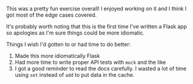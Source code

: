 This was a pretty fun exercise overall! I enjoyed working on it and I think I got most of the edge cases covered.

It's probably worth noting that this is the first time I've written a Flask app so apologies as I'm sure things could be more idiomatic.

Things I wish I'd gotten to or had time to do better:

1. Made this more idiomatically Flask
2. Had more time to write proper API tests with `mock` and the like
3. I got a good reminder to read the docs carefully. I wasted a lot of time using `set` instead of `add` to put data in the cache.

